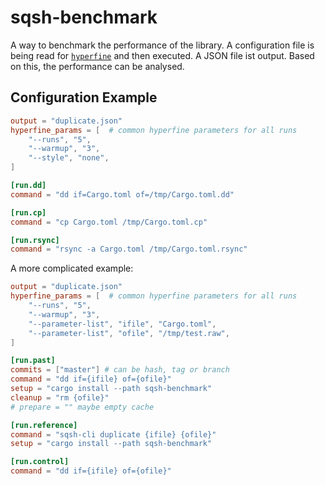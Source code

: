 # sqsh-benchmark

A way to benchmark the performance of the library. A configuration file
is being read for [`hyperfine`](https://github.com/sharkdp/hyperfine)
and then executed. A JSON file ist output.
Based on this, the performance can be analysed.

## Configuration Example

```toml
output = "duplicate.json"
hyperfine_params = [  # common hyperfine parameters for all runs
    "--runs", "5",
    "--warmup", "3",
    "--style", "none",
]

[run.dd]
command = "dd if=Cargo.toml of=/tmp/Cargo.toml.dd"

[run.cp]
command = "cp Cargo.toml /tmp/Cargo.toml.cp"

[run.rsync]
command = "rsync -a Cargo.toml /tmp/Cargo.toml.rsync"
```

A more complicated example:

```toml
output = "duplicate.json"
hyperfine_params = [  # common hyperfine parameters for all runs
    "--runs", "5",
    "--warmup", "3",
    "--parameter-list", "ifile", "Cargo.toml",
    "--parameter-list", "ofile", "/tmp/test.raw",
]

[run.past]
commits = ["master"] # can be hash, tag or branch
command = "dd if={ifile} of={ofile}"
setup = "cargo install --path sqsh-benchmark"
cleanup = "rm {ofile}"
# prepare = "" maybe empty cache

[run.reference]
command = "sqsh-cli duplicate {ifile} {ofile}"
setup = "cargo install --path sqsh-benchmark"

[run.control]
command = "dd if={ifile} of={ofile}"
```
